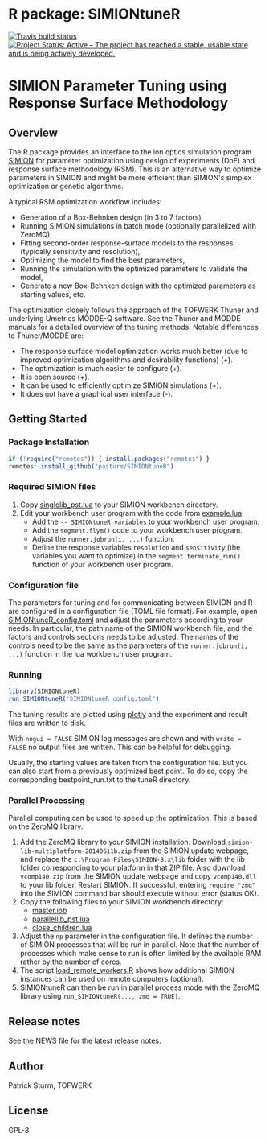 # R package: SIMIONtuneR
[![Travis build status](https://travis-ci.org/pasturm/SIMIONtuneR.svg?branch=master)](https://travis-ci.org/pasturm/SIMIONtuneR)
[![Project Status: Active – The project has reached a stable, usable state and is being actively developed.](https://www.repostatus.org/badges/latest/active.svg)](https://www.repostatus.org/#active)

# SIMION Parameter Tuning using Response Surface Methodology

## Overview

The R package provides an interface to the ion optics simulation program 
[SIMION](http://simion.com/) for parameter optimization using design of 
experiments (DoE) and response surface methodology (RSM). This is an alternative 
way to optimize parameters in SIMION and might be more efficient than SIMION's 
simplex optimization or genetic algorithms. 

A typical RSM optimization workflow includes:

* Generation of a Box-Behnken design (in 3 to 7 factors), 
* Running SIMION simulations in batch mode (optionally parallelized with ZeroMQ),
* Fitting second-order response-surface models to the responses (typically 
sensitivity and resolution),
* Optimizing the model to find the best parameters,
* Running the simulation with the optimized parameters to validate the model,
* Generate a new Box-Behnken design with the optimized parameters as starting 
values, etc.

The optimization closely follows the approach of the TOFWERK Thuner and 
underlying Umetrics MODDE-Q software. See the Thuner and MODDE manuals for a 
detailed overview of the tuning methods. Notable differences to Thuner/MODDE are:

* The response surface model optimization works much better (due to improved 
optimization algorithms and desirability functions) (+).
* The optimization is much easier to configure (+). 
* It is open source (+). 
* It can be used to efficiently optimize SIMION simulations (+).
* It does not have a graphical user interface (-). 

## Getting Started

### Package Installation
```r
if (!require("remotes")) { install.packages("remotes") }
remotes::install_github("pasturm/SIMIONtuneR")
```

### Required SIMION files

1.  Copy [singlelib_pst.lua](https://github.com/pasturm/SIMIONtuneR/blob/master/tools/singlelib_pst.lua) to your SIMION workbench directory.
1.  Edit your workbench user program with the code from
    [example.lua](https://github.com/pasturm/SIMIONtuneR/blob/master/tools/example.lua):
    *   Add the `-- SIMIONtuneR variables` to your workbench user program.
    *   Add the `segment.flym()` code to your workbench user program.
    *   Adjust the `runner.jobrun(i, ...)` function. 
    *   Define the response variables `resolution` and `sensitivity` 
        (the variables you want to optimize) in the `segment.terminate_run()` 
        function of your workbench user program. 
    
### Configuration file

The parameters for tuning and for communicating between SIMION and R are 
configured in a configuration file (TOML file format).
For example, open [SIMIONtuneR_config.toml](https://github.com/pasturm/SIMIONtuneR/blob/master/inst/SIMIONtuneR_config.toml) and adjust the parameters according to your needs. In particular, the path name of the SIMION
workbench file, and the factors and controls sections needs to be adjusted.
The names of the controls need to be the same as the parameters of the
`runner.jobrun(i, ...)` function in the lua workbench user program.

### Running

```r
library(SIMIONtuneR)
run_SIMIONtuneR("SIMIONtuneR_config.toml")
```

The tuning results are plotted using [plotly](https://plotly.com/r/) and the 
experiment and result files are written to disk.

With `nogui = FALSE` SIMION log messages are shown and with `write = FALSE` no 
output files are written. This can be helpful for debugging.

Usually, the starting values are taken from the configuration file. But you can 
also start from a previously optimized best point. To do so, copy the 
corresponding bestpoint_run.txt to the tuneR directory.

### Parallel Processing

Parallel computing can be used to speed up the optimization. This is based on 
the ZeroMQ library. 

1.   Add the ZeroMQ library to your SIMION installation.
Download `simion-lib-multiplatform-20140611b.zip` from the SIMION update webpage, 
and replace the `c:\Program Files\SIMION-8.x\lib` folder with the lib folder 
corresponding to your platform in that ZIP file. Also download `vcomp140.zip` 
from the SIMION update webpage and copy `vcomp140.dll` to your lib folder. 
Restart SIMION. If successful, entering `require "zmq"` into the SIMION command 
bar should execute without error (status OK). 
1.  Copy the following files to your SIMION workbench directory:
    *   [master.iob](https://github.com/pasturm/SIMIONtuneR/blob/master/tools/master.iob)
    *   [parallellib_pst.lua](https://github.com/pasturm/SIMIONtuneR/blob/master/tools/parallellib_pst.lua)  
    *   [close_children.lua](https://github.com/pasturm/SIMIONtuneR/blob/master/tools/close_children.lua) 
1. Adjust the `np` parameter in the configuration file. It defines the 
number of SIMION processes that will be run in parallel. Note that the number of
processes which make sense to run is often limited by the available RAM rather
by the number of cores. 
1. The script [load_remote_workers.R](https://github.com/pasturm/SIMIONtuneR/blob/master/tools/load_remote_workers.R)
shows how additional SIMION instances can be used on remote computers (optional).
1. SIMIONtuneR can then be run in parallel process mode with the ZeroMQ library
using `run_SIMIONtuneR(..., zmq = TRUE)`.

## Release notes
See the [NEWS file](https://github.com/pasturm/SIMIONtuneR/blob/master/NEWS.md) for the latest release notes.
    
## Author
Patrick Sturm, TOFWERK

## License
GPL-3
